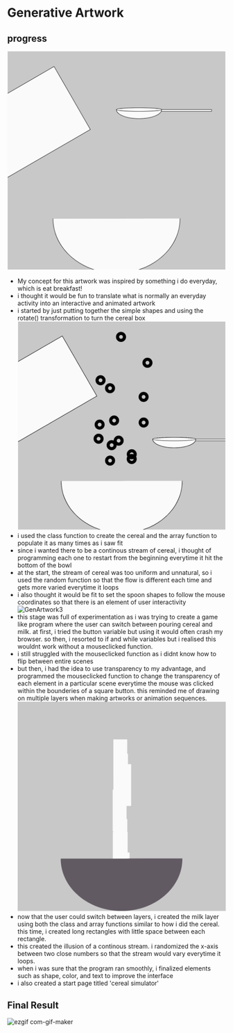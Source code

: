 # Generative Artwork
## progress
![GenArtwork1](IMgenartwork.png)
- My concept for this artwork was inspired by something i do everyday, which is eat breakfast!
- i thought it would be fun to translate what is normally an everyday activity into an interactive and animated artwork
- i started by just putting together the simple shapes and using the rotate() transformation to turn the cereal box
![GenArtwork2](IMgenartwork2.png)
- i used the class function to create the cereal and the array function to populate it as many times as i saw fit
- since i wanted there to be a continous stream of cereal, i thought of programming each one to restart from the beginning everytime it hit the bottom of the bowl
- at the start, the stream of cereal was too uniform and unnatural, so i used the random function so that the flow is different each time and gets more varied everytime it loops
- i also thought it would be fit to set the spoon shapes to follow the mouse coordinates so that there is an element of user interactivity
![GenArtwork3](IMgenartwork3.png)
- this stage was full of experimentation as i was trying to create a game like program where the user can switch between pouring cereal and milk. at first, i tried the button variable but using it would often crash my browser. so then, i resorted to if and while variables but i realised this wouldnt work without a mouseclicked function.
- i still struggled with the mouseclicked function as i didnt know how to flip between entire scenes
- but then, i had the idea to use transparency to my advantage, and programmed the mouseclicked function to change the transparency of each element in a particular scene everytime the mouse was clicked within the bounderies of a square button. this reminded me of drawing on multiple layers when making artworks or animation sequences.
![GenArtwork4](IMgenartwork4.png)
- now that the user could switch between layers, i created the milk layer using both the class and array functions similar to how i did the cereal. this time, i created long rectangles with little space between each rectangle.
- this created the illusion of a continous stream. i randomized the x-axis between two close numbers so that the stream would vary everytime it loops.
- when i was sure that the program ran smoothly, i finalized elements such as shape, color, and text to improve the interface
- i also created a start page titled 'cereal simulator'
## Final Result
![ezgif com-gif-maker](https://user-images.githubusercontent.com/98512587/153926227-19f65ba1-f5c2-4854-96dc-2907d66750d4.gif)

